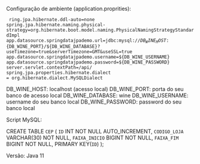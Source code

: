 Configuração de ambiente (application.proprities):

<code> ring.jpa.hibernate.ddl-auto=none
spring.jpa.hibernate.naming.physical-strategy=org.hibernate.boot.model.naming.PhysicalNamingStrategyStandardImpl
app.datasource.springdatajpademo.url=jdbc:mysql://${DB_WINE_HOST}:${DB_WINE_PORT}/${DB_WINE_DATABASE}?useTimezone=true&serverTimezone=GMT&useSSL=true
app.datasource.springdatajpademo.username=${DB_WINE_USERNAME}
app.datasource.springdatajpademo.password=${DB_WINE_PASSWORD}
server.servlet.contextPath=/api/
spring.jpa.properties.hibernate.dialect = org.hibernate.dialect.MySQLDialect </code>

DB_WINE_HOST: localhost (acesso local)
DB_WINE_PORT: porta do seu banco de acesso local
DB_WINE_DATABASE: wine
DB_WINE_USERNAME: username do seu banco local
DB_WINE_PASSWORD: password do seu banco local

Script MySQL:

CREATE TABLE `CEP` (
`ID` INT NOT NULL AUTO_INCREMENT,
`CODIGO_LOJA` VARCHAR(30) NOT NULL,
`FAIXA_INICIO` BIGINT NOT NULL,
`FAIXA_FIM` BIGINT NOT NULL,
PRIMARY KEY(`ID`)
);


Versão: 
Java 11
